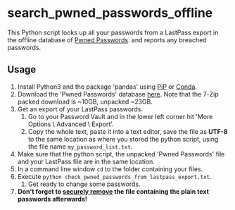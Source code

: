 # search_pwned_passwords_offline
This Python script looks up all your passwords from a LastPass export in the offline database of [Pwned Passwords][1]. and reports any breached passwords.

## Usage
1. Install Python3 and the package 'pandas' using [PiP][2] or [Conda][3].
1. Download the 'Pwned Passwords' database [here][1].
   Note that the 7-Zip packed download is ~10GB, unpacked ~23GB.
1. Get an export of your LastPass passwords.
   1. Go to your Password Vault and in the lower left corner hit 'More Options \ Advanced \ Export'.
   1. Copy the whole text, paste it into a text editor, save the file as **UTF-8** to the same location as where you stored the python script, using the file name `my_password_list.txt`.
1. Make sure that the python script, the unpacked 'Pwned Passwords' file and your LastPass file are in the same location.
1. In a command line window `cd` to the folder containing your files.
1. Execute `python check_pwned_passwords_from_lastpass_export.txt`.
   1. Get ready to change some passwords.
1. **Don't forget to [securely remove][4] the file containing the plain text passwords afterwards!**

[1]: https://haveibeenpwned.com/Passwords
[2]: https://packaging.python.org/tutorials/installing-packages/
[3]: https://conda.io/docs/user-guide/tasks/manage-pkgs.html
[4]: https://www.groovypost.com/howto/7-free-ways-securely-delete-files-windows/
